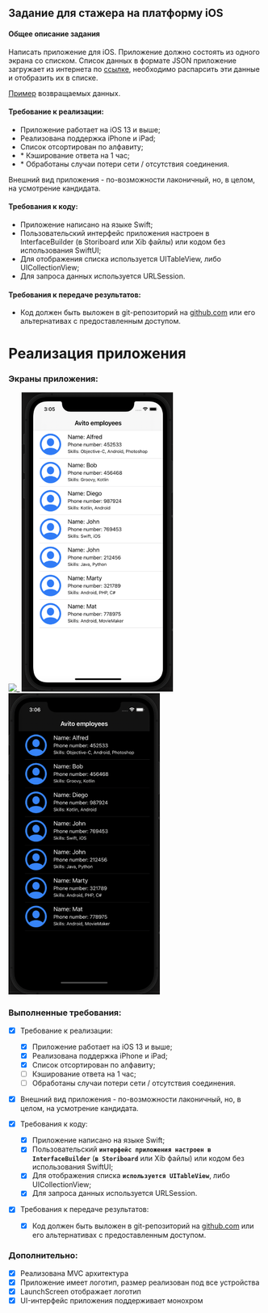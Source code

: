 ## Задание для стажера на платформу iOS
#### Общее описание задания
Написать приложение для iOS. Приложение должно состоять из одного экрана со списком. Список данных в формате JSON приложение загружает из интернета по [ссылке](https://run.mocky.io/v3/1d1cb4ec-73db-4762-8c4b-0b8aa3cecd4c), необходимо распарсить эти данные и отобразить их в списке. 

[Пример](https://github.com/avito-tech/ios-trainee-problem-2021/blob/main/response_example.json) возвращаемых данных.

#### Требование к реализации:
- Приложение работает на iOS 13 и выше;
- Реализована поддержка iPhone и iPad;
- Список отсортирован по алфавиту;
- \* Кэширование ответа на 1 час;
- \* Обработаны случаи потери сети / отсутствия соединения.

Внешний вид приложения - по-возможности лаконичный, но, в целом, на усмотрение кандидата.

#### Требования к коду:
 - Приложение написано на языке Swift;
 - Пользовательский интерфейс приложения настроен в InterfaceBuilder (в Storiboard или Xib файлы) или кодом без использования SwiftUI;
 - Для отображения списка используется UITableView, либо UICollectionView;
 - Для запроса данных используется URLSession.

#### Требования к передаче результатов:
- Код должен быть выложен в git-репозиторий на [github.com](http://github.com/) или его альтернативах с предоставленным доступом.


# Реализация приложения

### Экраны приложения:

<img src="https://github.com/Kirillhfz/AvitoList/blob/main/Support%20Images/AvitoListDemo.gif" width="295"/>_ <img src="Support Images/AvitoDemo_01.png" width="300"/> <img src="Support Images/AvitoDemo_02.png" width="300"/>

### Выполненные требования:

- [X] Требование к реализации:
    - [X] Приложение работает на iOS 13 и выше;
    - [X] Реализована поддержка iPhone и iPad;
    - [X] Список отсортирован по алфавиту;
    - [ ] Кэширование ответа на 1 час;
    - [ ] Обработаны случаи потери сети / отсутствия соединения.
    
- [X] Внешний вид приложения - по-возможности лаконичный, но, в целом, на усмотрение кандидата.

- [X] Требования к коду:
    - [X] Приложение написано на языке Swift;
    - [X] Пользовательский **`интерфейс приложения настроен в InterfaceBuilder`** (**`в Storiboard`** или Xib файлы) или кодом без использования SwiftUI;
    - [X] Для отображения списка **`используется UITableView`**, либо UICollectionView;
    - [X] Для запроса данных используется URLSession.
- [X] Требования к передаче результатов:
    - [X] Код должен быть выложен в git-репозиторий на [github.com](http://github.com/) или его альтернативах с предоставленным доступом.
    
### Дополнительно:
- [X] Реализована MVC архитектура
- [X] Приложение имеет логотип, размер реализован под все устройства
- [X] LaunchScreen отображает логотип
- [X] UI-интерфейс приложения поддерживает монохром
